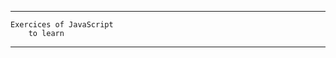 __________________________________________________

	Exercices of JavaScript
		to learn

__________________________________________________
